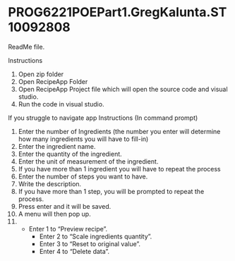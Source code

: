# PROG6221POEPart1.GregKalunta.ST10092808


ReadMe file.

Instructions 
1)	Open zip folder
2)	Open RecipeApp Folder
3)	Open RecipeApp Project file which will open the source code and visual studio.
4)	Run the code in visual studio. 

If you struggle to navigate app
Instructions (In command prompt)
1)	Enter the number of Ingredients (the number you enter will determine how many ingredients you will have to fill-in)
2)	Enter the ingredient name.
3)	Enter the quantity of the ingredient.
4)	Enter the unit of measurement of the ingredient.
5)	If you have more than 1 ingredient you will have to repeat the process
6)	Enter the number of steps you want to have.
7)	Write the description.
8)	If you have more than 1 step, you will be prompted to repeat the process. 
9)	Press enter and it will be saved.
10) A menu will then pop up.
11) - Enter 1 to “Preview recipe”.
      - Enter 2 to “Scale ingredients quantity”.
      - Enter 3 to “Reset to original value”.
      - Enter 4 to “Delete data”.


